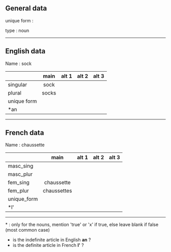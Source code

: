 ## General data

unique form :

type : noun

---

## English data

Name : sock

|             | main  | alt 1 | alt 2 | alt 3 |
| :---------- | :---: | :---: | :---: | ----- |
| singular    | sock  |       |       |       |
| plural      | socks |       |       |       |
| unique form |       |       |       |       |
| \*an        |       |       |       |       |

---

## French data

Name : chaussette

|             |    main     | alt 1 | alt 2 | alt 3 |
| :---------- | :---------: | :---: | :---: | :---: |
| masc_sing   |             |       |       |       |
| masc_plur   |             |       |       |       |
| fem_sing    | chaussette  |       |       |       |
| fem_plur    | chaussettes |       |       |       |
| unique_form |             |       |       |       |
| \*l'        |             |       |       |       |

---

\* : only for the nouns, mention 'true' or 'x' if true, else leave blank if false (most common case)

- is the indefinite article in English **an** ?
- is the definite article in French **l'** ?
